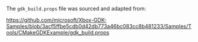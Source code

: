 The `gdk_build.props` file was sourced and adapted from:

https://github.com/microsoft/Xbox-GDK-Samples/blob/3acf5ffbe5cdb0d42db773a46bc083cc8b481233/Samples/Tools/CMakeGDKExample/gdk_build.props